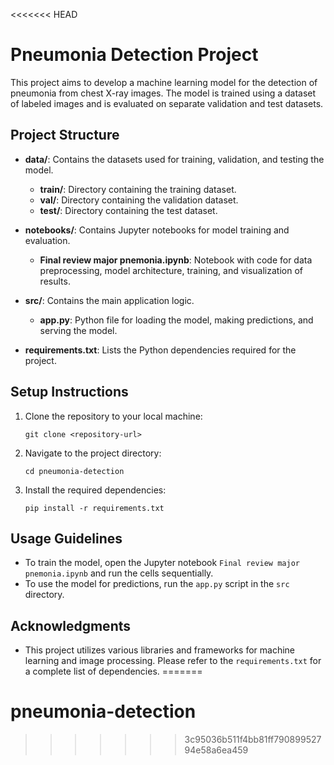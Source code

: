 <<<<<<< HEAD
# Pneumonia Detection Project

This project aims to develop a machine learning model for the detection of pneumonia from chest X-ray images. The model is trained using a dataset of labeled images and is evaluated on separate validation and test datasets.

## Project Structure

- **data/**: Contains the datasets used for training, validation, and testing the model.
  - **train/**: Directory containing the training dataset.
  - **val/**: Directory containing the validation dataset.
  - **test/**: Directory containing the test dataset.
  
- **notebooks/**: Contains Jupyter notebooks for model training and evaluation.
  - **Final review major pnemonia.ipynb**: Notebook with code for data preprocessing, model architecture, training, and visualization of results.

- **src/**: Contains the main application logic.
  - **app.py**: Python file for loading the model, making predictions, and serving the model.

- **requirements.txt**: Lists the Python dependencies required for the project.

## Setup Instructions

1. Clone the repository to your local machine:
   ```
   git clone <repository-url>
   ```

2. Navigate to the project directory:
   ```
   cd pneumonia-detection
   ```

3. Install the required dependencies:
   ```
   pip install -r requirements.txt
   ```

## Usage Guidelines

- To train the model, open the Jupyter notebook `Final review major pnemonia.ipynb` and run the cells sequentially.
- To use the model for predictions, run the `app.py` script in the `src` directory.

## Acknowledgments

- This project utilizes various libraries and frameworks for machine learning and image processing. Please refer to the `requirements.txt` for a complete list of dependencies.
=======
# pneumonia-detection
>>>>>>> 3c95036b511f4bb81ff79089952794e58a6ea459

